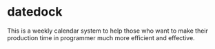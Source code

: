 # datedock
This is a weekly calendar system to help those who want to make their production time in programmer much more efficient and effective.

